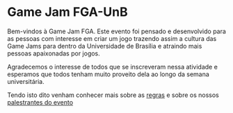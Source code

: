 # Game Jam FGA-UnB

Bem-vindos à Game Jam FGA. Este evento foi pensado e desenvolvido para as pessoas com interesse em criar um jogo trazendo assim a cultura das Game Jams para dentro da Universidade de Brasília e atraindo mais pessoas apaixonadas por jogos.

Agradecemos o interesse de todos que se inscreveram nessa atividade e esperamos que todos tenham muito proveito dela ao longo da semana universitária.

Tendo isto dito venham conhecer mais sobre as [regras](./_regras.md) e sobre os nossos [palestrantes do evento](./_palestrantes.md)
